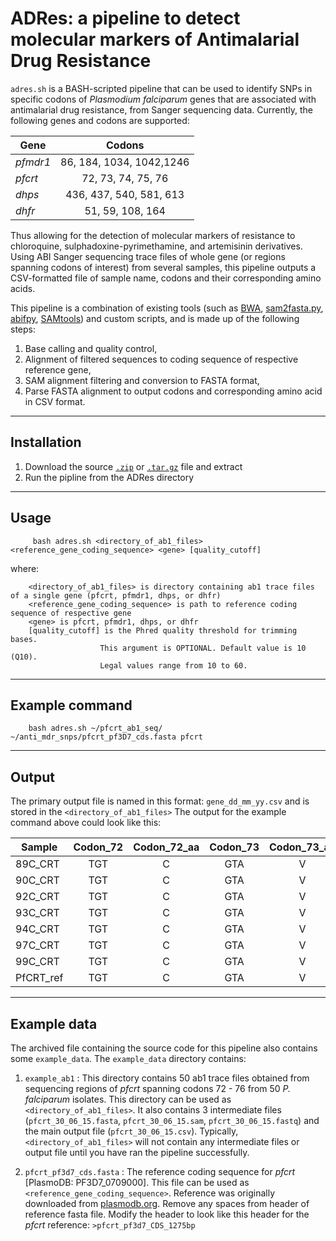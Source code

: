 ADRes: a pipeline to detect molecular markers of Antimalarial Drug Resistance
=============================================================================
`adres.sh` is a BASH-scripted pipeline that can be used to identify SNPs in specific codons of 
_Plasmodium falciparum_ genes that are associated with antimalarial drug resistance, from Sanger sequencing data. 
Currently, the following genes and codons are supported:

| Gene     | Codons                   |
|----------|:------------------------:|
| _pfmdr1_ | 86, 184, 1034, 1042,1246 |
| _pfcrt_  | 72, 73, 74, 75, 76       |
| _dhps_   | 436, 437, 540, 581, 613  |
| _dhfr_   | 51, 59, 108, 164         |

Thus allowing for the detection of molecular markers of resistance to chloroquine, sulphadoxine-pyrimethamine, and artemisinin derivatives.
Using ABI Sanger sequencing trace files of whole gene (or regions spanning codons of interest) from several samples, 
this pipeline outputs a CSV-formatted file of sample name, codons and their corresponding amino acids.

This pipeline is a combination of existing tools (such as [BWA](http://bio-bwa.sourceforge.net/), [sam2fasta.py](http://sourceforge.net/projects/sam2fasta/files/), [abifpy](https://github.com/bow/abifpy), [SAMtools](http://www.htslib.org/)) and custom scripts, and is made up of the following steps:

1. Base calling and quality control, 
2. Alignment of filtered sequences to coding sequence of respective reference gene, 
3. SAM alignment filtering and conversion to FASTA format, 
4. Parse FASTA alignment to output codons and corresponding amino acid in CSV format.

-----------------------------------------------------------
Installation
-----------------------------------------------------------
1. Download the source [`.zip`](https://github.com/Setfelix/anti_malaria_snps/zipball/master) or [`.tar.gz`](https://github.com/Setfelix/anti_malaria_snps/tarball/master) file and extract
2. Run the pipline from the ADRes directory

------------------------------------------------------------------------------------------------------------------------
Usage
------------------------------------------------------------------------------------------------------------------------

         bash adres.sh <directory_of_ab1_files> <reference_gene_coding_sequence> <gene> [quality_cutoff]
where: 
        
        <directory_of_ab1_files> is directory containing ab1 trace files of a single gene (pfcrt, pfmdr1, dhps, or dhfr)
        <reference_gene_coding_sequence> is path to reference coding sequence of respective gene
        <gene> is pfcrt, pfmdr1, dhps, or dhfr
        [quality_cutoff] is the Phred quality threshold for trimming bases. 
                        This argument is OPTIONAL. Default value is 10 (Q10).
                        Legal values range from 10 to 60.
        
-------------------------------------------------------------------------------------------------------------
Example command
-------------------------------------------------------------------------------------------------------------
        bash adres.sh ~/pfcrt_ab1_seq/ ~/anti_mdr_snps/pfcrt_pf3D7_cds.fasta pfcrt 

------------------------------------------------------------------------------------------------------------
Output
------------------------------------------------------------------------------------------------------------
The primary output file is named in this format: `gene_dd_mm_yy.csv` and is stored in the `<directory_of_ab1_files>`
The output for the example command above could look like this:

| Sample   | Codon_72 | Codon_72_aa | Codon_73 | Codon_73_aa | Codon_74 | Codon_74_aa | Codon_75 | Codon_75_aa | Codon_76 | Codon_76_aa |
|----------|:--------:|:-----------:|:--------:|:-----------:|:--------:|:-----------:|:--------:|:-----------:|:--------:|:-----------:|
| 89C_CRT  | TGT      | C           | GTA      | V           | ATG      | M           | AAT      | N           | AAA      | K           |
| 90C_CRT  | TGT      | C           | GTA      | V           | ATG      | M           | AAT      | N           | AAA      | K           |
| 92C_CRT  | TGT      | C           | GTA      | V           | ATG      | M           | AAT      | N           | AAA      | K           |
| 93C_CRT  | TGT      | C           | GTA      | V           | ATG      | M           | AAT      | N           | AAA      | K           |
| 94C_CRT  | TGT      | C           | GTA      | V           | ATG      | M           | AAT      | N           | AAA      | K           |
| 97C_CRT  | TGT      | C           | GTA      | V           | ATG      | M           | AAT      | N           | AAA      | K           |
| 99C_CRT  | TGT      | C           | GTA      | V           | ATG      | M           | AAT      | N           | AAA      | K           |
| PfCRT_ref| TGT      | C           | GTA      | V           | ATG      | M           | AAT      | N           | AAA      | K           |

------------------------------------------------------------------------------------------------------------
Example data
------------------------------------------------------------------------------------------------------------

The archived file containing the source code for this pipeline also contains some `example_data`.
The `example_data` directory contains:

1. `example_ab1`             : This directory contains 50 ab1 trace files obtained from sequencing regions of _pfcrt_ 
                               spanning codons 72 - 76 from 50 _P. falciparum_ isolates.
                               This directory can be used as `<directory_of_ab1_files>`. 
                               It also contains 3 intermediate files (`pfcrt_30_06_15.fasta`, `pfcrt_30_06_15.sam`, 
                               `pfcrt_30_06_15.fastq`) and the main output file (`pfcrt_30_06_15.csv`).
                               Typically, `<directory_of_ab1_files>` will not contain any intermediate files or 
                               output file until you have ran the pipeline successfully.
                              
2. `pfcrt_pf3d7_cds.fasta`   : The reference coding sequence for _pfcrt_ [PlasmoDB: PF3D7_0709000]. 
                               This file can be used as `<reference_gene_coding_sequence>`. 
                               Reference was originally downloaded from [plasmodb.org](http://plasmodb.org/plasmo/). Remove any spaces from header of reference fasta file. Modify the header to look like this header for the _pfcrt_ reference: `>pfcrt_pf3d7_CDS_1275bp`
                                    
   
                              
